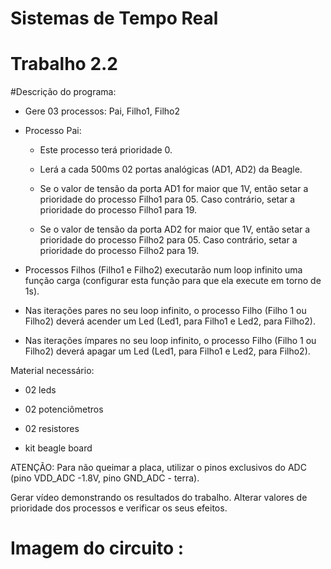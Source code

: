 # Sistemas de Tempo Real
# Trabalho 2.2 


#Descrição do programa:

 

- Gere 03 processos: Pai, Filho1, Filho2

 

- Processo Pai:

 

     - Este processo terá prioridade 0.

 

     - Lerá a cada 500ms 02 portas analógicas (AD1, AD2) da Beagle.

 

     - Se o valor de tensão da porta AD1 for maior que 1V, então setar a prioridade do processo Filho1 para 05. Caso contrário, setar a prioridade do processo Filho1 para 19.

 

     - Se o valor de tensão da porta AD2 for maior que 1V, então setar a prioridade do processo Filho2 para 05. Caso contrário, setar a prioridade do processo Filho2 para 19.

 

- Processos Filhos (Filho1 e Filho2) executarão num loop infinito uma função carga (configurar esta função para que ela execute em torno de 1s).

 

- Nas iterações pares no seu loop infinito, o processo Filho (Filho 1 ou Filho2) deverá acender um Led (Led1, para Filho1 e Led2, para Filho2).

 

- Nas iterações ímpares no seu loop infinito, o processo Filho (Filho 1 ou Filho2) deverá apagar um Led (Led1, para Filho1 e Led2, para Filho2).

 

Material necessário:

 

- 02 leds

 

- 02 potenciômetros

 

- 02 resistores

 

- kit beagle board

 

ATENÇÃO: Para não queimar a placa, utilizar o pinos exclusivos do ADC (pino VDD_ADC -1.8V, pino GND_ADC - terra).

 

Gerar vídeo demonstrando os resultados do trabalho. Alterar valores de prioridade dos processos e verificar os seus efeitos.

# Imagem do circuito :